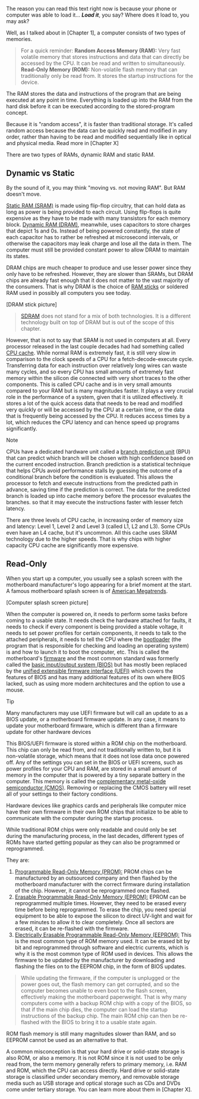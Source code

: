 The reason you can read this text right now is because your phone or computer was able to load it... ***Load it***, you say? Where does it load to, you may ask?

Well, as I talked about in [Chapter 1], a computer consists of two types of memories.
> For a quick reminder:
> **Random Access Memory (RAM):** Very fast volatile memory that stores instructions and data that can directly be accessed by the CPU. It can be read and written to simultaneously.
> **Read-Only Memory (ROM):** Non-volatile flash memory that can traditionally only be read from. It stores the startup instructions for the device.


The RAM stores the data and instructions of the program that are being executed at any point in time. Everything is loaded up into the RAM from the hard disk before it can be executed according to the stored-program concept.

Because it is "random access", it is faster than traditional storage. It's called random access because the data can be quickly read and modified in any order, rather than having to be read and modified sequentially like in optical and physical media. Read more in [Chapter X]
                                                                                 
There are two types of RAMs, dynamic RAM and static RAM.

## Dynamic vs Static
By the sound of it, you may think "moving vs. not moving RAM". But RAM doesn't move.

[Static RAM (SRAM)](https://en.wikipedia.org/wiki/Static_random-access_memory) is made using flip-flop circuitry, that can hold data as long as power is being provided to each circuit. Using flip-flops is quite expensive as they have to be made with many transistors for each memory block. [Dynamic RAM (DRAM)](https://en.wikipedia.org/wiki/Dynamic_random-access_memory), meanwhile, uses capacitors to store charges that depict 1s and 0s. Instead of being powered constantly, the state of each capacitor has to rather be refreshed at microsecond intervals, or otherwise the capacitors may leak charge and lose all the data in them. The computer must still be provided constant power to allow DRAM to maintain its states.

DRAM chips are much cheaper to produce and use lesser power since they only have to be refreshed. However, they are slower than SRAMs, but DRAM chips are already fast enough that it does not matter to the vast majority of the consumers. That is why DRAM is the choice of [RAM sticks](https://en.wikipedia.org/wiki/DIMM) or soldered RAM used in possibly all computers you see today.

[DRAM stick picture]

> <note>[SDRAM](https://en.wikipedia.org/wiki/Synchronous_dynamic_random-access_memory) does not stand for a mix of both technologies. It is a different technology built on top of DRAM but is out of the scope of this chapter.</note>

However, that is not to say that SRAM is not used in computers at all. Every processor released in the last couple decades had had something called [CPU cache](https://en.wikipedia.org/wiki/CPU_cache). While normal RAM is extremely fast, it is still very slow in comparison to the clock speeds of a CPU for a fetch-decode-execute cycle. Transferring data for each instruction over relatively long wires can waste many cycles, and so every CPU has small amounts of extremely fast memory within the silicon die connected with very short traces to the other components. This is called CPU cache and is in very small amounts compared to your RAM but is many magnitudes faster. It plays a very crucial role in the performance of a system, given that it is utilized effectively. It stores a lot of the quick access data that needs to be read and modified very quickly or will be accessed by the CPU at a certain time, or the data that is frequently being accessed by the CPU. It reduces access times by a lot, which reduces the CPU latency and can hence speed up programs significantly.

> [!NOTE]
CPUs have a dedicated hardware unit called a [branch prediction unit](https://en.wikipedia.org/wiki/Branch_predictor) (BPU) that can predict which branch will be chosen with high confidence based on the current encoded instruction. Branch prediction is a statistical technique that helps CPUs avoid performance stalls by guessing the outcome of a conditional branch before the condition is evaluated. This allows the processor to fetch and execute instructions from the predicted path in advance, saving time if the prediction is correct. The data for the predicted branch is loaded up into cache memory before the processor evaluates the branches. so that it may execute the instructions faster with lesser fetch latency.

There are three levels of CPU cache, in increasing order of memory size and latency: Level 1, Level 2 and Level 3 (called L1, L2 and L3). Some CPUs even have an L4 cache, but it's uncommon. All this cache uses SRAM technology due to the higher speeds. That is why chips with higher capacity CPU cache are significantly more expensive.

## Read-Only
When you start up a computer, you usually see a splash screen with the motherboard manufacturer's logo appearing for a brief moment at the start. A famous motherboard splash screen is of [American Megatrends](https://en.wikipedia.org/wiki/American_Megatrends).

[Computer splash screen picture]

When the computer is powered on, it needs to perform some tasks before coming to a usable state. It needs check the hardware attached for faults, it needs to check if every component is being provided a stable voltage, it needs to set power profiles for certain components, it needs to talk to the attached peripherals, it needs to tell the CPU where the [bootloader](https://en.wikipedia.org/wiki/Bootloader) (the program that is responsible for checking and loading an operating system) is and how to launch it to boot the computer, etc. This is called the motherboard's [firmware](https://en.wikipedia.org/wiki/F'irmware) and the most common standard was formerly called the [basic input/output system (BIOS)](https://en.wikipedia.org/wiki/BIOS) but has mostly been replaced by the [unified extensible firmware interface (UEFI)](https://en.wikipedia.org/wiki/UEFI) which covers the features of BIOS and has many additional features of its own where BIOS lacked, such as using more modern architectures and the option to use a mouse.

> [!TIP]
Many manufacturers may use UEFI firmware but will call an update to as a BIOS update, or a motherboard firmware update. In any case, it means to update your motherboard firmware, which is different than a firmware update for other hardware devices

This BIOS/UEFI firmware is stored within a ROM chip on the motherboard. This chip can only be read from, and not traditionally written to, but it is non-volatile storage, which means that it does not lose data once powered off. Any of the settings you can set in the BIOS or UEFI screens, such as power profiles for your CPU and RAM, are stored in a small amount of memory in the computer that is powered by a tiny separate battery in the computer. This memory is called the [complementary metal-oxide semiconductor (CMOS)](https://en.wikipedia.org/wiki/CMOS). Removing or replacing the CMOS battery will reset all of your settings to their factory conditions.

Hardware devices like graphics cards and peripherals like computer mice have their own firmware in their own ROM chips that initialize to be able to communicate with the computer during the startup process.

While traditional ROM chips were only readable and could only be set during the manufacturing process, in the last decades, different types of ROMs have started getting popular as they can also be programmed or reprogrammed.

They are:
1. [Programmable Read-Only Memory (PROM):](https://en.wikipedia.org/wiki/Programmable_ROM) PROM chips can be manufactured by an outsourced company and then flashed by the motherboard manufacturer with the correct firmware during installation of the chip. However, it cannot be reprogrammed once flashed.
2. [Erasable Programmable Read-Only Memory (EPROM):](https://en.wikipedia.org/wiki/EPROM) EPROM can be reprogrammed multiple times. However, they need to be erased every time before being reprogrammed. To erase the chip, you need special equipment to be able to expose the silicon to direct UV-light and wait for a few minutes to allow it to clear completely. Once all sectors are erased, it can be re-flashed with the firmware.
3. [Electrically Erasable Programmable Read-Only Memory (EEPROM):](https://en.wikipedia.org/wiki/EEPROM) This is the most common type of ROM memory used. It can be erased bit by bit and reprogrammed through software and electric currents, which is why it is the most common type of ROM used in devices. This allows the firmware to be updated by the manufacturer by downloading and flashing the files on to the EEPROM chip, in the form of BIOS updates.

> <dyk> While updating the firmware, if the computer is unplugged or the power goes out, the flash memory can get corrupted, and so the computer becomes unable to even boot to the flash screen, effectively making the motherboard paperweight. That is why many computers come with a backup ROM chip with a copy of the BIOS, so that if the main chip dies, the computer can load the startup instructions of the backup chip. The main ROM chip can then be re-flashed with the BIOS to bring it to a usable state again. </dyk>

ROM flash memory is still many magnitudes slower than RAM, and so EEPROM cannot be used as an alternative to that.

A common misconception is that your hard drive or solid-state storage is also ROM, or also a memory. It is not ROM since it is not used to be only read from, the term memory generally refers to primary memory, i.e. RAM and ROM, which the CPU can access directly. Hard drive or solid-state storage is classified under secondary memory, and removable storage media such as USB storage and optical storage such as CDs and DVDs come under tertiary storage. You can learn more about them in [Chapter X].